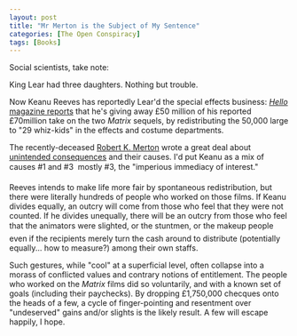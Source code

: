 ```yaml
---
layout: post
title: "Mr Merton is the Subject of My Sentence"
categories: [The Open Conspiracy]
tags: [Books]
---
```

Social scientists, take note:

King Lear had three daughters. Nothing but trouble.

Now Keanu Reeves has reportedly Lear'd the special effects business: <a href="http://www.hellomagazine.com/2003/05/28/keanureeves/"><i>Hello</i> magazine reports</a> that he's giving away &pound;50 million of his reported &pound;70million take on the two <i>Matrix</i> sequels, by redistributing the 50,000 large to "29 whiz-kids" in the effects and costume departments.

The recently-deceased <a href="http://www.econlib.org/library/Enc/UnintendedConsequences.html">Robert K. Merton</a> wrote a great deal about <a href="http://www.unintendedconsequences.com">unintended consequences</a> and their causes. I'd put Keanu as a mix of causes #1 and #3 &#151; mostly #3, the "imperious immediacy of interest."

Reeves intends to make life more fair by spontaneous redistribution, but there were literally hundreds of people who worked on those films. If Keanu divides equally, an outcry will come from those who feel that they were not counted. If he divides unequally, there will be an outcry from those who feel that the animators were slighted, or the stuntmen, or the makeup people &#151; even if the recipients merely turn the cash around to distribute (potentially equally... how to measure?) among their own staffs.

Such gestures, while "cool" at a superficial level, often collapse into a morass of conflicted values and contrary notions of entitlement. The people who worked on the <i>Matrix</i> films did so voluntarily, and with a known set of goals (including their paychecks). By dropping &pound;1,750,000 checques onto the heads of a few, a cycle of finger-pointing and resentment over "undeserved" gains and/or slights is the likely result. A few will escape happily, I hope.
